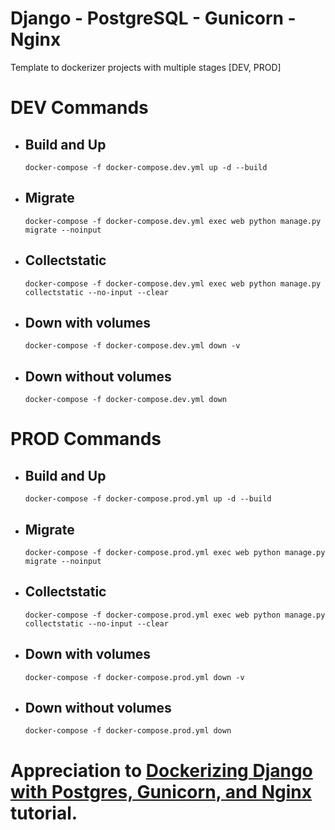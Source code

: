 # Django - PostgreSQL - Gunicorn - Nginx

Template to dockerizer projects with multiple stages [DEV, PROD]

# DEV Commands

- ## Build and Up

  ``docker-compose -f docker-compose.dev.yml up -d --build``

- ## Migrate

  ``docker-compose -f docker-compose.dev.yml exec web python manage.py migrate --noinput``

- ## Collectstatic

  ``docker-compose -f docker-compose.dev.yml exec web python manage.py collectstatic --no-input --clear``

- ## Down with volumes

  ``docker-compose -f docker-compose.dev.yml down -v``

- ## Down without volumes

  ``docker-compose -f docker-compose.dev.yml down``

# PROD Commands

- ## Build and Up

  ``docker-compose -f docker-compose.prod.yml up -d --build``

- ## Migrate

  ``docker-compose -f docker-compose.prod.yml exec web python manage.py migrate --noinput``

- ## Collectstatic

  ``docker-compose -f docker-compose.prod.yml exec web python manage.py collectstatic --no-input --clear``

- ## Down with volumes

  ``docker-compose -f docker-compose.prod.yml down -v``

- ## Down without volumes

  ``docker-compose -f docker-compose.prod.yml down``

# Appreciation to [Dockerizing Django with Postgres, Gunicorn, and Nginx](https://testdriven.io/blog/dockerizing-django-with-postgres-gunicorn-and-nginx/) tutorial.
